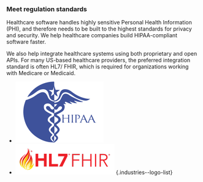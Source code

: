 ### Meet regulation standards

Healthcare software handles highly sensitive Personal Health Information (PHI),
and therefore needs to be built to the highest standards for privacy and security.
We help healthcare companies build HIPAA-compliant software faster.

We also help integrate healthcare systems using both proprietary and open APIs.
For many US-based healthcare providers, the preferred integration standard is
often HL7/ FHIR, which is required for organizations working with Medicare or Medicaid.

- ![HIPAA](img/logo-hipaa.svg)
- ![HL7FHIR](img/logo-fhir.png)
{.industries--logo-list}
